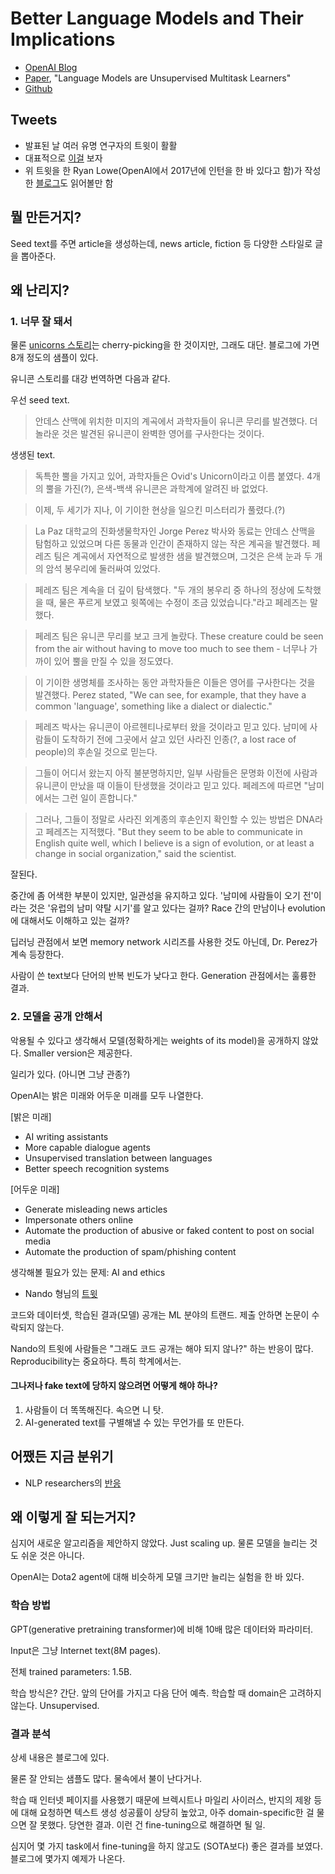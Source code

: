 # Better Language Models and Their Implications

- [OpenAI Blog](https://blog.openai.com/better-language-models/)
- [Paper](https://d4mucfpksywv.cloudfront.net/better-language-models/language_models_are_unsupervised_multitask_learners.pdf), "Language Models are Unsupervised Multitask Learners"
- [Github](https://github.com/openai/gpt-2)

## Tweets

- 발표된 날 여러 유명 연구자의 트윗이 활활
- 대표적으로 [이걸](https://twitter.com/ryan_t_lowe/status/1096110750211473427?s=20) 보자
- 위 트윗을 한 Ryan Lowe(OpenAI에서 2017년에 인턴을 한 바 있다고 함)가 작성한 [블로그](https://towardsdatascience.com/openais-gpt-2-the-model-the-hype-and-the-controversy-1109f4bfd5e8)도 읽어볼만 함

## 뭘 만든거지?

Seed text를 주면 article을 생성하는데, news article, fiction 등 다양한 스타일로 글을 뽑아준다.

## 왜 난리지?

### 1. 너무 잘 돼서

물론 [unicorns 스토리](https://pbs.twimg.com/media/DzYpsJOU0AA1PO9.png:large)는 cherry-picking을 한 것이지만, 그래도 대단. 블로그에 가면 8개 정도의 샘플이 있다.

유니콘 스토리를 대강 번역하면 다음과 같다.

우선 seed text.

> 안데스 산맥에 위치한 미지의 계곡에서 과학자들이 유니콘 무리를 발견했다. 더 놀라운 것은 발견된 유니콘이 완벽한 영어를 구사한다는 것이다.

생생된 text.

> 독특한 뿔을 가지고 있어, 과학자들은 Ovid's Unicorn이라고 이름 붙였다. 4개의 뿔을 가진(?), 은색-백색 유니콘은 과학계에 알려진 바 없었다.

> 이제, 두 세기가 지나, 이 기이한 현상을 일으킨 미스터리가 풀렸다.(?)

> La Paz 대학교의 진화생물학자인 Jorge Perez 박사와 동료는 안데스 산맥을 탐험하고 있었으며 다른 동물과 인간이 존재하지 않는 작은 계곡을 발견했다. 페레즈 팀은 계곡에서 자연적으로 발생한 샘을 발견했으며, 그것은 은색 눈과 두 개의 암석 봉우리에 둘러싸여 있었다.

> 페레즈 팀은 계속을 더 깊이 탐색했다. "두 개의 봉우리 중 하나의 정상에 도착했을 때, 물은 푸르게 보였고 윗쪽에는 수정이 조금 있었습니다."라고 페레즈는 말했다.

> 페레즈 팀은 유니콘 무리를 보고 크게 놀랐다. These creature could be seen from the air without having to move too much to see them - 너무나 가까이 있어 뿔을 만질 수 있을 정도였다.

> 이 기이한 생명체를 조사하는 동안 과학자들은 이들은 영어를 구사한다는 것을 발견했다. Perez stated, "We can see, for example, that they have a common 'language', something like a dialect or dialectic."

> 페레즈 박사는 유니콘이 아르헨티나로부터 왔을 것이라고 믿고 있다. 남미에 사람들이 도착하기 전에 그곳에서 살고 있던 사라진 인종(?, a lost race of people)의 후손일 것으로 믿는다.

> 그들이 어디서 왔는지 아직 불분명하지만, 일부 사람들은 문명화 이전에 사람과 유니콘이 만났을 때 이들이 탄생했을 것이라고 믿고 있다. 페레즈에 따르면 "남미에서는 그런 일이 흔합니다."

> 그러나, 그들이 정말로 사라진 외계종의 후손인지 확인할 수 있는 방법은 DNA라고 페레즈는 지적했다. "But they seem to be able to communicate in English quite well, which I believe is a sign of evolution, or at least a change in social organization," said the scientist.

잘된다.

중간에 좀 어색한 부분이 있지만, 일관성을 유지하고 있다. '남미에 사람들이 오기 전'이라는 것은 '유럽의 남미 약탈 시기'를 알고 있다는 걸까? Race 간의 만남이나 evolution에 대해서도 이해하고 있는 걸까?

딥러닝 관점에서 보면 memory network 시리즈를 사용한 것도 아닌데, Dr. Perez가 계속 등장한다.

사람이 쓴 text보다 단어의 반복 빈도가 낮다고 한다. Generation 관점에서는 훌륭한 결과.

### 2. 모델을 공개 안해서

악용될 수 있다고 생각해서 모델(정확하게는 weights of its model)을 공개하지 않았다.
Smaller version은 제공한다.

일리가 있다. (아니면 그냥 관종?)

OpenAI는 밝은 미래와 어두운 미래를 모두 나열한다.

[밝은 미래]
- AI writing assistants
- More capable dialogue agents
- Unsupervised translation between languages
- Better speech recognition systems

[어두운 미래]
- Generate misleading news articles
- Impersonate others online
- Automate the production of abusive or faked content to post on social media
- Automate the production of spam/phishing content

생각해볼 필요가 있는 문제: AI and ethics
- Nando 형님의 [트윗](https://twitter.com/NandoDF/status/1096901408236933120?s=20)

코드와 데이터셋, 학습된 결과(모델) 공개는 ML 분야의 트랜드. 제출 안하면 논문이 수락되지 않는다.

Nando의 트윗에 사람들은 "그래도 코드 공개는 해야 되지 않나?" 하는 반응이 많다.
Reproducibility는 중요하다. 특히 학계에서는.

#### 그나저나 fake text에 당하지 않으려면 어떻게 해야 하나?

1. 사람들이 더 똑똑해진다. 속으면 니 탓.
2. AI-generated text를 구별해낼 수 있는 무언가를 또 만든다.

## 어쨌든 지금 분위기

- NLP researchers의 [반응](https://twitter.com/gregd_nlp/status/1096244878600818693?s=20)

## 왜 이렇게 잘 되는거지?

심지어 새로운 알고리즘을 제안하지 않았다.
Just scaling up.
물론 모델을 늘리는 것도 쉬운 것은 아니다.

OpenAI는 Dota2 agent에 대해 비슷하게 모델 크기만 늘리는 실험을 한 바 있다.

### 학습 방법

GPT(generative pretraining transformer)에 비해 10배 많은 데이터와 파라미터.

Input은 그냥 Internet text(8M pages).

전체 trained parameters: 1.5B.

학습 방식은? 간단. 앞의 단어를 가지고 다음 단어 예측.
학습할 때 domain은 고려하지 않는다.
Unsupervised.

### 결과 분석

상세 내용은 블로그에 있다.

물론 잘 안되는 샘플도 많다. 물속에서 불이 난다거나.

학습 때 인터넷 페이지를 사용했기 때문에 브렉시트나 마일리 사이러스, 반지의 제왕 등에 대해 요청하면 텍스트 생성 성공률이 상당히 높았고, 아주 domain-specific한 걸 물으면 잘 못했다.
당연한 결과.
이런 건 fine-tuning으로 해결하면 될 일.

심지어 몇 가지 task에서 fine-tuning을 하지 않고도 (SOTA보다) 좋은 결과를 보였다.
블로그에 몇가지 예제가 나온다.
